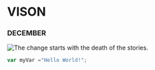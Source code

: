 # VISON

### DECEMBER

![The change starts with the death of the stories.](https://octodex.github.com/images/yaktocat.png)

```javascript
var myVar ="Hello World!";
```

